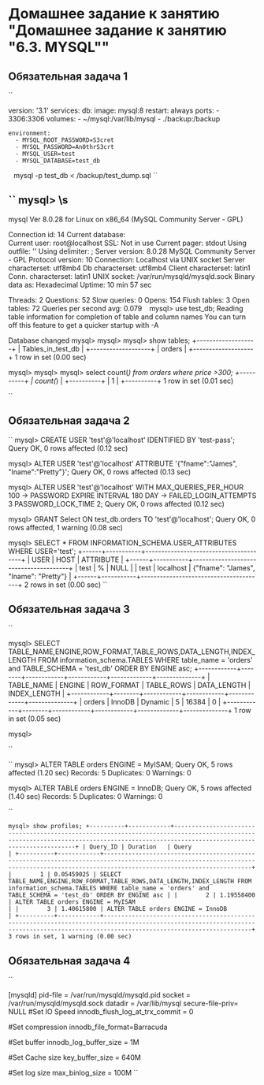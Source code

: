 
# Домашнее задание к занятию "Домашнее задание к занятию "6.3. MYSQL""

## Обязательная задача 1
``

version: '3.1'
services:
  db:
    image: mysql:8
    restart: always
    ports:
      - 3306:3306
    volumes:
      - ~/mysql:/var/lib/mysql
      - ./backup:/backup

    environment:
      - MYSQL_ROOT_PASSWORD=S3cret
      - MYSQL_PASSWORD=An0thrS3crt
      - MYSQL_USER=test
      - MYSQL_DATABASE=test_db    
``
``
mysql -p  test_db < /backup/test_dump.sql
``

``
mysql> \s
--------------
mysql  Ver 8.0.28 for Linux on x86_64 (MySQL Community Server - GPL)

Connection id:		14
Current database:	
Current user:		root@localhost
SSL:			Not in use
Current pager:		stdout
Using outfile:		''
Using delimiter:	;
Server version:		8.0.28 MySQL Community Server - GPL
Protocol version:	10
Connection:		Localhost via UNIX socket
Server characterset:	utf8mb4
Db     characterset:	utf8mb4
Client characterset:	latin1
Conn.  characterset:	latin1
UNIX socket:		/var/run/mysqld/mysqld.sock
Binary data as:		Hexadecimal
Uptime:			10 min 57 sec

Threads: 2  Questions: 52  Slow queries: 0  Opens: 154  Flush tables: 3  Open tables: 72  Queries per second avg: 0.079
``
``
mysql> use test_db;
Reading table information for completion of table and column names
You can turn off this feature to get a quicker startup with -A

Database changed
mysql> 
mysql> 
mysql> show tables;
+-------------------+
| Tables_in_test_db |
+-------------------+
| orders            |
+-------------------+
1 row in set (0.00 sec)

mysql> 
mysql> 
mysql> select count(*) from orders where price >300;
+----------+
| count(*) |
+----------+
|        1 |
+----------+
1 row in set (0.01 sec)

``

## Обязательная задача 2
``
mysql>  CREATE USER 'test'@'localhost' IDENTIFIED BY 'test-pass';
Query OK, 0 rows affected (0.12 sec)

mysql> ALTER USER 'test'@'localhost' ATTRIBUTE '{"fname":"James", "lname":"Pretty"}';
Query OK, 0 rows affected (0.13 sec)


mysql> ALTER USER 'test'@'localhost' WITH MAX_QUERIES_PER_HOUR 100 
    -> PASSWORD EXPIRE INTERVAL 180 DAY
    -> FAILED_LOGIN_ATTEMPTS 3 PASSWORD_LOCK_TIME 2;
Query OK, 0 rows affected (0.12 sec)

mysql> GRANT Select ON test_db.orders TO 'test'@'localhost';
Query OK, 0 rows affected, 1 warning (0.08 sec)

mysql> SELECT * FROM INFORMATION_SCHEMA.USER_ATTRIBUTES WHERE USER='test';
+------+-----------+---------------------------------------+
| USER | HOST      | ATTRIBUTE                             |
+------+-----------+---------------------------------------+
| test | %         | NULL                                  |
| test | localhost | {"fname": "James", "lname": "Pretty"} |
+------+-----------+---------------------------------------+
2 rows in set (0.00 sec)
``


## Обязательная задача 3

``

mysql> SELECT TABLE_NAME,ENGINE,ROW_FORMAT,TABLE_ROWS,DATA_LENGTH,INDEX_LENGTH FROM information_schema.TABLES WHERE table_name = 'orders' and  TABLE_SCHEMA = 'test_db' ORDER BY ENGINE asc;
+------------+--------+------------+------------+-------------+--------------+
| TABLE_NAME | ENGINE | ROW_FORMAT | TABLE_ROWS | DATA_LENGTH | INDEX_LENGTH |
+------------+--------+------------+------------+-------------+--------------+
| orders     | InnoDB | Dynamic    |          5 |       16384 |            0 |
+------------+--------+------------+------------+-------------+--------------+
1 row in set (0.05 sec)

mysql> 

``

``
mysql> ALTER TABLE orders ENGINE = MyISAM;
Query OK, 5 rows affected (1.20 sec)
Records: 5  Duplicates: 0  Warnings: 0

mysql> ALTER TABLE orders ENGINE = InnoDB;
Query OK, 5 rows affected (1.40 sec)
Records: 5  Duplicates: 0  Warnings: 0

``

``
mysql> show profiles;
+----------+------------+--------------------------------------------------------------------------------------------------------------------------------------------------------------------------------------+
| Query_ID | Duration   | Query                                                                                                                                                                                |
+----------+------------+--------------------------------------------------------------------------------------------------------------------------------------------------------------------------------------+
|        1 | 0.05459025 | SELECT TABLE_NAME,ENGINE,ROW_FORMAT,TABLE_ROWS,DATA_LENGTH,INDEX_LENGTH FROM information_schema.TABLES WHERE table_name = 'orders' and  TABLE_SCHEMA = 'test_db' ORDER BY ENGINE asc |
|        2 | 1.19558400 | ALTER TABLE orders ENGINE = MyISAM                                                                                                                                                   |
|        3 | 1.40615800 | ALTER TABLE orders ENGINE = InnoDB                                                                                                                                                   |
+----------+------------+--------------------------------------------------------------------------------------------------------------------------------------------------------------------------------------+
3 rows in set, 1 warning (0.00 sec)
``

## Обязательная задача 4


``

[mysqld]
pid-file        = /var/run/mysqld/mysqld.pid
socket          = /var/run/mysqld/mysqld.sock
datadir         = /var/lib/mysql
secure-file-priv= NULL
#Set IO Speed
innodb_flush_log_at_trx_commit = 0 

#Set compression
innodb_file_format=Barracuda

#Set buffer
innodb_log_buffer_size	= 1M

#Set Cache size
key_buffer_size = 640M

#Set log size
max_binlog_size	= 100M
``

